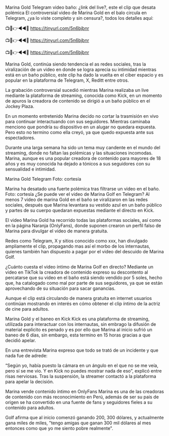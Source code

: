 Marina Gold Telegram video baño: ¿link del live?, este el clip que desata polémica
El controversial video de Marina Gold en el balo circula en Telegram, ¿ya lo viste completo y sin censura?, todos los detalles aquí:

📺📱👉◄◄🔴  https://tinyurl.com/5n6bjbnr

📺📱👉◄◄🔴  https://tinyurl.com/5n6bjbnr

📺📱👉◄◄🔴  https://tinyurl.com/5n6bjbnr

Marina Gold, continúa siendo tendencia el as redes sociales, tras la viralización de un video en donde se logra aprecia su intimidad mientras está en un baño público, este clip ha dado la vuelta en el ciber espacio y es popular en la plataforma de Telegram, X, Reditt entre otros.

La grabación controversial sucedió mientras Marina realizaba un live mediante la plataforma de streaming, conocida como Kick, en un momento de apuros la creadora de contenido se dirigió a un baño público en el Jockey Plaza.

En un momento entretenido Marina decido no cortar la trasmisión en vivo para continuar interactuando con sus seguidores. Mientras caminaba menciono que pondría su dispositivo en un alugar no quedara expuesta. Pero esto no termino como ella creyó, ya que quedo expuesta ante sus espectadores.

Durante una larga semana ha sido un tema muy candente en el mundo del streaming, donde no faltan las polémicas y las situaciones incomodas. Marina, aunque es una popular creadora de contenido para mayores de 18 años y es muy conocida ha dejado a tónicos a sus seguidores con su sensualidad e intimidad.

Marina Gold Telegram  Foto: cortesía

Marina ha desatado una fuerte polémica tras filtrarse un video en el baño. Foto: cortesía
¿Se puede ver el video de Marina Golf en Telegram?
Al menos 7 video de marina Gold en el baño se viralizaron en las redes sociales, después que Marina levantara su vestido azul en un baño público y partes de su cuerpo quedaran expuestas mediante el directo en Kick.

El video Marina Gold ha recorrido todas las plataformas sociales, así como en la página Naranja (OnlyFans), donde suponen crearon un perfil falso de Marina para divulgar el video de manera gratuita.

Redes como Telegram, X y sitios conocido como xxx, han divulgado ampliamente el clip, propagando mas así el morbo de los internautas, quienes también han dispuesto a pagar por el video del descuido de Marina Golf.


¿Cuánto cuesta el video íntimo de Marina Golf en directo?
Mediante un video en TikTok la creadora de contenido expreso su descontento al percatarse que su video en el baño está siendo vendido por 5 soles, hecho que, ha catalogado como mal por parte de sus seguidores, ya que se están aprovechando de su situación para sacar ganancias.

Aunque el clip está circulando de manera gratuita en internet usuarios continúan mostrando en interés en cómo obtener el clip íntimo de la actriz de cine para adultos.


Marina Gold y el baneo en Kick
Kick es una plataforma de streaming, utilizada para interactuar con los internautas, sin embrago la difusión de material explicito es penado y es por ello que Marina al inicio sufrió un baneo de 6 días, sin embargo, esta termino en 15 horas gracias a que decidió apelar.

En una entrevista Marina expreso que todo se trató de un incidente y que nada fue de adrede:

“Según yo, había puesto la cámara en un ángulo en el que no se me veía, pero sí se me vio. Y en Kick no puedes mostrar nada de eso”, explicó entre risas nerviosas. Tras la suspensión, la streamer contactó a la plataforma para apelar la decisión.

Marina vende contenido íntimo en OnlyFans
Marina es una de las creadoras de contenido con más reconocimiento en Perú, además de ser su pais de origen se ha convertido en una fuente de fans y seguidores fieles a su contenido para adultos.

Golf afirma que al inicio comenzó ganando 200, 300 dólares, y actualmente gana miles de miles, "tengo amigas que ganan 300 mil dólares al mes entonces como que yo me siento pobre realmente".
